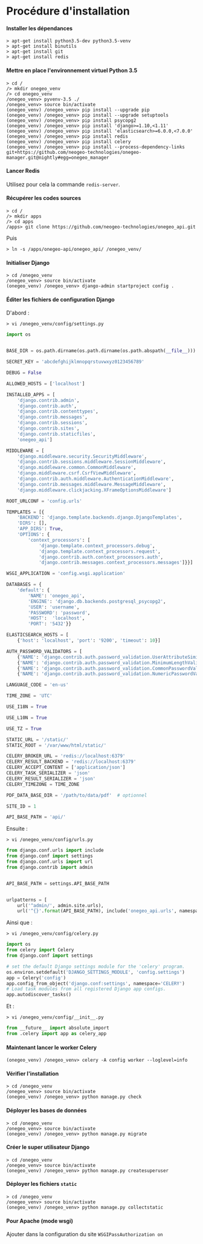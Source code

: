 # Procédure d'installation

#### Installer les dépendances

```shell
> apt-get install python3.5-dev python3.5-venv
> apt-get install binutils
> apt-get install git
> apt-get install redis
```

#### Mettre en place l'environnement virtuel Python 3.5

```shell
> cd /
/> mkdir onegeo_venv
/> cd onegeo_venv
/onegeo_venv> pyvenv-3.5 ./
/onegeo_venv> source bin/activate
(onegeo_venv) /onegeo_venv> pip install --upgrade pip
(onegeo_venv) /onegeo_venv> pip install --upgrade setuptools
(onegeo_venv) /onegeo_venv> pip install psycopg2
(onegeo_venv) /onegeo_venv> pip install 'django>=1.10,<1.11'
(onegeo_venv) /onegeo_venv> pip install 'elasticsearch>=6.0.0,<7.0.0'
(onegeo_venv) /onegeo_venv> pip install redis
(onegeo_venv) /onegeo_venv> pip install celery
(onegeo_venv) /onegeo_venv> pip install --process-dependency-links git+https://github.com/neogeo-technologies/onegeo-manager.git@nightly#egg=onegeo_manager
```

#### Lancer Redis

Utilisez pour cela la commande `redis-server`.

#### Récupérer les codes sources

```shell
> cd /
/> mkdir apps
/> cd apps
/apps> git clone https://github.com/neogeo-technologies/onegeo_api.git
```
Puis

```shell
> ln -s /apps/onegeo-api/onegeo_api/ /onegeo_venv/
```

#### Initialiser Django

```shell
> cd /onegeo_venv
/onegeo_venv> source bin/activate
(onegeo_venv) /onegeo_venv> django-admin startproject config .
```

#### Éditer les fichiers de configuration Django

D'abord :

```shell
> vi /onegeo_venv/config/settings.py
```

```python
import os


BASE_DIR = os.path.dirname(os.path.dirname(os.path.abspath(__file__)))

SECRET_KEY = 'abcdefghijklmnopqrstuvwxyz0123456789'

DEBUG = False

ALLOWED_HOSTS = ['localhost']

INSTALLED_APPS = [
    'django.contrib.admin',
    'django.contrib.auth',
    'django.contrib.contenttypes',
    'django.contrib.messages',
    'django.contrib.sessions',
    'django.contrib.sites',
    'django.contrib.staticfiles',
    'onegeo_api']

MIDDLEWARE = [
    'django.middleware.security.SecurityMiddleware',
    'django.contrib.sessions.middleware.SessionMiddleware',
    'django.middleware.common.CommonMiddleware',
    'django.middleware.csrf.CsrfViewMiddleware',
    'django.contrib.auth.middleware.AuthenticationMiddleware',
    'django.contrib.messages.middleware.MessageMiddleware',
    'django.middleware.clickjacking.XFrameOptionsMiddleware']

ROOT_URLCONF = 'config.urls'

TEMPLATES = [{
    'BACKEND': 'django.template.backends.django.DjangoTemplates',
    'DIRS': [],
    'APP_DIRS': True,
    'OPTIONS': {
        'context_processors': [
            'django.template.context_processors.debug',
            'django.template.context_processors.request',
            'django.contrib.auth.context_processors.auth',
            'django.contrib.messages.context_processors.messages']}}]

WSGI_APPLICATION = 'config.wsgi.application'

DATABASES = {
    'default': {
        'NAME': 'onegeo_api',
        'ENGINE': 'django.db.backends.postgresql_psycopg2',
        'USER': 'username',
        'PASSWORD': 'password',
        'HOST':  'localhost',
        'PORT': '5432'}}

ELASTICSEARCH_HOSTS = [
    {'host': 'localhost', 'port': '9200', 'timeout': 10}]

AUTH_PASSWORD_VALIDATORS = [
    {'NAME': 'django.contrib.auth.password_validation.UserAttributeSimilarityValidator'},
    {'NAME': 'django.contrib.auth.password_validation.MinimumLengthValidator'},
    {'NAME': 'django.contrib.auth.password_validation.CommonPasswordValidator'},
    {'NAME': 'django.contrib.auth.password_validation.NumericPasswordValidator'}]

LANGUAGE_CODE = 'en-us'

TIME_ZONE = 'UTC'

USE_I18N = True

USE_L10N = True

USE_TZ = True

STATIC_URL = '/static/'
STATIC_ROOT = '/var/www/html/static/'

CELERY_BROKER_URL = 'redis://localhost:6379'
CELERY_RESULT_BACKEND = 'redis://localhost:6379'
CELERY_ACCEPT_CONTENT = ['application/json']
CELERY_TASK_SERIALIZER = 'json'
CELERY_RESULT_SERIALIZER = 'json'
CELERY_TIMEZONE = TIME_ZONE

PDF_DATA_BASE_DIR = '/path/to/data/pdf'  # optionnel

SITE_ID = 1

API_BASE_PATH = 'api/'

```

Ensuite :

```shell
> vi /onegeo_venv/config/urls.py
```

```python
from django.conf.urls import include
from django.conf import settings
from django.conf.urls import url
from django.contrib import admin


API_BASE_PATH = settings.API_BASE_PATH


urlpatterns = [
    url('^admin/', admin.site.urls),
    url('^{}'.format(API_BASE_PATH), include('onegeo_api.urls', namespace='onegeo-api'))]

```

Ainsi que :

```shell
> vi /onegeo_venv/config/celery.py
```

```python
import os
from celery import Celery
from django.conf import settings

# set the default Django settings module for the 'celery' program.
os.environ.setdefault('DJANGO_SETTINGS_MODULE', 'config.settings')
app = Celery('config')
app.config_from_object('django.conf:settings', namespace='CELERY')
# Load task modules from all registered Django app configs.
app.autodiscover_tasks()
```

Et :

```shell
> vi /onegeo_venv/config/__init__.py
```

```python
from __future__ import absolute_import
from .celery import app as celery_app
```


#### Maintenant lancer le worker __Celery__

```shell
(onegeo_venv) /onegeo_venv> celery -A config worker --loglevel=info
```

#### Vérifier l'installation

```shell
> cd /onegeo_venv
/onegeo_venv> source bin/activate
(onegeo_venv) /onegeo_venv> python manage.py check
```

#### Déployer les bases de données

```shell
> cd /onegeo_venv
/onegeo_venv> source bin/activate
(onegeo_venv) /onegeo_venv> python manage.py migrate
```

#### Créer le super utilisateur Django

```shell
> cd /onegeo_venv
/onegeo_venv> source bin/activate
(onegeo_venv) /onegeo_venv> python manage.py createsuperuser
```

#### Déployer les fichiers `static`

```shell
> cd /onegeo_venv
/onegeo_venv> source bin/activate
(onegeo_venv) /onegeo_venv> python manage.py collectstatic
```


#### Pour Apache (mode wsgi)

Ajouter dans la configuration du site `WSGIPassAuthorization on`
